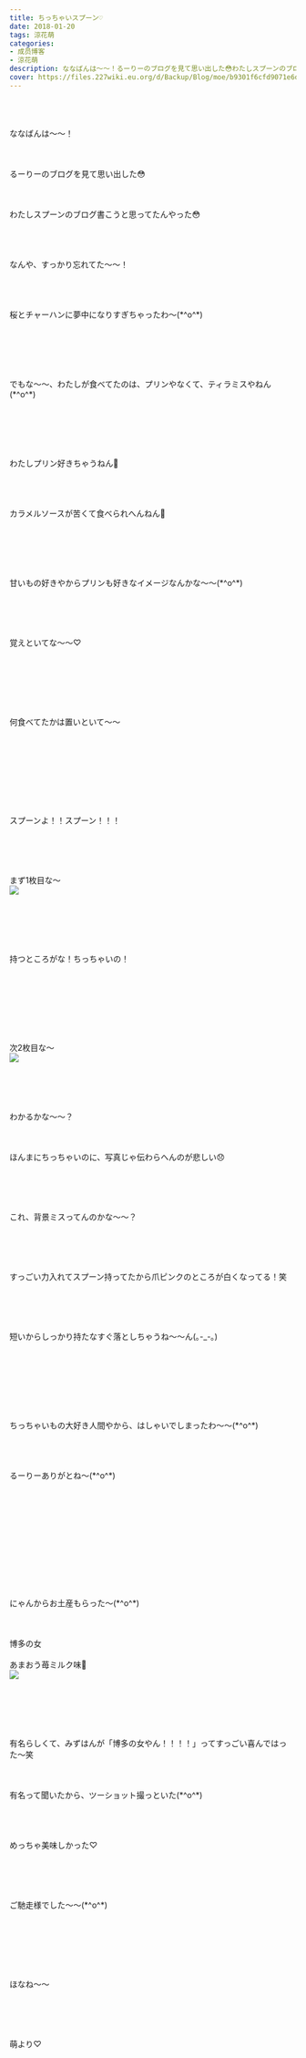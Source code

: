```yaml
---
title: ちっちゃいスプーン♡
date: 2018-01-20
tags: 涼花萌
categories: 
- 成员博客
- 涼花萌
description: ななばんは〜〜！るーりーのブログを見て思い出した😳わたしスプーンのブログ書こうと思ってたんやった😳なんや、すっかり忘れてた〜〜！桜とチャーハンに夢中になり...
cover: https://files.227wiki.eu.org/d/Backup/Blog/moe/b9301f6cfd9071e6d8c4df807f91a.jpg 
---
```

<div class="blog_detail__main">
<br/>
<br/>
<br/>
ななばんは〜〜！<br/>
<br/>
<br/>
<br/>
るーりーのブログを見て思い出した😳<br/>
<br/>
<br/>
<br/>
わたしスプーンのブログ書こうと思ってたんやった😳<br/>
<br/>
<br/>
<br/>
<br/>
なんや、すっかり忘れてた〜〜！<br/>
<br/>
<br/>
<br/>
<br/>
桜とチャーハンに夢中になりすぎちゃったわ〜(*^o^*)<br/>
<br/>
<br/>
<br/>
<br/>
<br/>
<br/>
でもな〜〜、わたしが食べてたのは、プリンやなくて、ティラミスやねん(*^o^*)<br/>
<br/>
<br/>
<br/>
<br/>
<br/>
<br/>
わたしプリン好きちゃうねん🙊<br/>
<br/>
<br/>
<br/>
<br/>
カラメルソースが苦くて食べられへんねん🙊<br/>
<br/>
<br/>
<br/>
<br/>
<br/>
<br/>
甘いもの好きやからプリンも好きなイメージなんかな〜〜(*^o^*)<br/>
<br/>
<br/>
<br/>
<br/>
<br/>
覚えといてな〜〜♡<br/>
<br/>
<br/>
<br/>
<br/>
<br/>
<br/>
<br/>
何食べてたかは置いといて〜〜<br/>
<br/>
<br/>
<br/>
<br/>
<br/>
<br/>
<br/>
<br/>
<br/>
スプーンよ！！スプーン！！！<br/>
<br/>
<br/>
<br/>
<br/>
<br/>
まず1枚目な〜<br/>
<img src="https://files.227wiki.eu.org/d/Backup/Blog/moe/b9301f6cfd9071e6d8c4df807f91a.jpg"><br/>
<br/>
<br/>
<br/>
<br/>
<br/>
<br/>
持つところがな！ちっちゃいの！<br/>
<br/>
<br/>
<br/>
<br/>
<br/>
<br/>
<br/>
<br/>
次2枚目な～<br/>
<img src="https://files.227wiki.eu.org/d/Backup/Blog/moe/b9301f6cfd9071e6d8c4df807f91a-01.jpg"><br/>
<br/>
<br/>
<br/>
<br/>
<br/>
わかるかな〜〜？<br/>
<br/>
<br/>
<br/>
ほんまにちっちゃいのに、写真じゃ伝わらへんのが悲しい😞<br/>
<br/>
<br/>
<br/>
<br/>
<br/>
これ、背景ミスってんのかな〜〜？<br/>
<br/>
<br/>
<br/>
<br/>
<br/>
すっごい力入れてスプーン持ってたから爪ピンクのところが白くなってる！笑<br/>
<br/>
<br/>
<br/>
<br/>
<br/>
短いからしっかり持たなすぐ落としちゃうね〜〜ん(｡-_-｡)<br/>
<br/>
<br/>
<br/>
<br/>
<br/>
<br/>
<br/>
<br/>
ちっちゃいもの大好き人間やから、はしゃいでしまったわ〜〜(*^o^*)<br/>
<br/>
<br/>
<br/>
<br/>
るーりーありがとね〜(*^o^*)<br/>
<br/>
<br/>
<br/>
<br/>
<br/>
<br/>
<br/>
<br/>
<br/>
<br/>
<br/>
<br/>
にゃんからお土産もらった〜(*^o^*)<br/>
<br/>
<br/>
<br/>
博多の女<br/>
<br/>
あまおう苺ミルク味🍓<br/>
<img src="https://files.227wiki.eu.org/d/Backup/Blog/moe/b9301f6cfd9071e6d8c4df807f91a-02.jpg"><br/>
<br/>
<br/>
<br/>
<br/>
<br/>
<br/>
有名らしくて、みずはんが「博多の女やん！！！！」ってすっごい喜んではった〜笑<br/>
<br/>
<br/>
<br/>
有名って聞いたから、ツーショット撮っといた(*^o^*)<br/>
<br/>
<br/>
<br/>
<br/>
めっちゃ美味しかった♡<br/>
<br/>
<br/>
<br/>
<br/>
<br/>
ご馳走様でした〜〜(*^o^*)<br/>
<br/>
<br/>
<br/>
<br/>
<br/>
<br/>
<br/>
ほなね〜〜<br/>
<br/>
<br/>
<br/>
<br/>
<br/>
萌より♡
<!--twitter-->

<!--//twitter-->
</img></img></img></div>